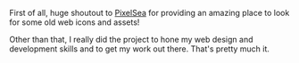 First of all, huge shoutout to [PixelSea](https://pixelsea.neocities.org/) for providing an amazing place to look for some old web icons and assets!

Other than that, I really did the project to hone my web design and development skills and to get my work out there. That's pretty much it.
